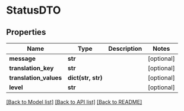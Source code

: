# StatusDTO

## Properties
Name | Type | Description | Notes
------------ | ------------- | ------------- | -------------
**message** | **str** |  | [optional] 
**translation_key** | **str** |  | [optional] 
**translation_values** | **dict(str, str)** |  | [optional] 
**level** | **str** |  | [optional] 

[[Back to Model list]](../README.md#documentation-for-models) [[Back to API list]](../README.md#documentation-for-api-endpoints) [[Back to README]](../README.md)

